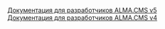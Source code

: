 <a href="http://alma.readthedocs.org/ru/v5/">Документация для разработчиков ALMA.CMS v5</a><br>
<a href="http://alma.readthedocs.org/ru/v4/">Документация для разработчиков ALMA.CMS v4</a>
